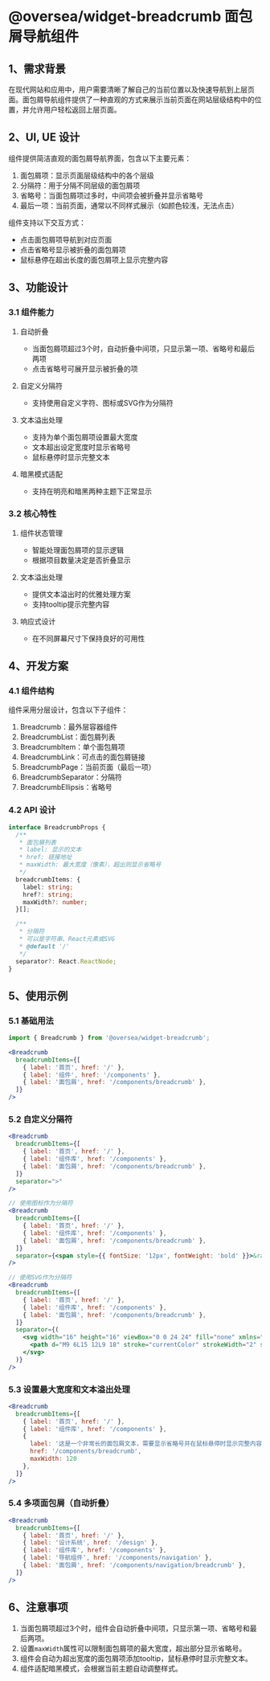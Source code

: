 # @oversea/widget-breadcrumb 面包屑导航组件

## 1、需求背景

在现代网站和应用中，用户需要清晰了解自己的当前位置以及快速导航到上层页面。面包屑导航组件提供了一种直观的方式来展示当前页面在网站层级结构中的位置，并允许用户轻松返回上层页面。

## 2、UI, UE 设计

组件提供简洁直观的面包屑导航界面，包含以下主要元素：

1. 面包屑项：显示页面层级结构中的各个层级
2. 分隔符：用于分隔不同层级的面包屑项
3. 省略号：当面包屑项过多时，中间项会被折叠并显示省略号
4. 最后一项：当前页面，通常以不同样式展示（如颜色较浅，无法点击）

组件支持以下交互方式：

- 点击面包屑项导航到对应页面
- 点击省略号显示被折叠的面包屑项
- 鼠标悬停在超出长度的面包屑项上显示完整内容

## 3、功能设计

### 3.1 组件能力

1. 自动折叠

   - 当面包屑项超过3个时，自动折叠中间项，只显示第一项、省略号和最后两项
   - 点击省略号可展开显示被折叠的项

2. 自定义分隔符
   
   - 支持使用自定义字符、图标或SVG作为分隔符

3. 文本溢出处理
   
   - 支持为单个面包屑项设置最大宽度
   - 文本超出设定宽度时显示省略号
   - 鼠标悬停时显示完整文本

4. 暗黑模式适配
   
   - 支持在明亮和暗黑两种主题下正常显示

### 3.2 核心特性

1. 组件状态管理

   - 智能处理面包屑项的显示逻辑
   - 根据项目数量决定是否折叠显示

2. 文本溢出处理
   
   - 提供文本溢出时的优雅处理方案
   - 支持tooltip提示完整内容

3. 响应式设计
   
   - 在不同屏幕尺寸下保持良好的可用性

## 4、开发方案

### 4.1 组件结构

组件采用分层设计，包含以下子组件：

1. Breadcrumb：最外层容器组件
2. BreadcrumbList：面包屑列表
3. BreadcrumbItem：单个面包屑项
4. BreadcrumbLink：可点击的面包屑链接
5. BreadcrumbPage：当前页面（最后一项）
6. BreadcrumbSeparator：分隔符
7. BreadcrumbEllipsis：省略号

### 4.2 API 设计

```typescript
interface BreadcrumbProps {
  /**
   * 面包屑列表
   * label: 显示的文本
   * href: 链接地址
   * maxWidth: 最大宽度（像素），超出则显示省略号
   */
  breadcrumbItems: {
    label: string;
    href?: string;
    maxWidth?: number;
  }[];

  /**
   * 分隔符
   * 可以是字符串、React元素或SVG
   * @default '/'
   */
  separator?: React.ReactNode;
}
```

## 5、使用示例

### 5.1 基础用法

```jsx
import { Breadcrumb } from '@oversea/widget-breadcrumb';

<Breadcrumb
  breadcrumbItems={[
    { label: '首页', href: '/' },
    { label: '组件', href: '/components' },
    { label: '面包屑', href: '/components/breadcrumb' },
  ]}
/>
```

### 5.2 自定义分隔符

```jsx
<Breadcrumb
  breadcrumbItems={[
    { label: '首页', href: '/' },
    { label: '组件库', href: '/components' },
    { label: '面包屑', href: '/components/breadcrumb' },
  ]}
  separator=">"
/>

// 使用图标作为分隔符
<Breadcrumb
  breadcrumbItems={[
    { label: '首页', href: '/' },
    { label: '组件库', href: '/components' },
    { label: '面包屑', href: '/components/breadcrumb' },
  ]}
  separator={<span style={{ fontSize: '12px', fontWeight: 'bold' }}>&rarr;</span>}
/>

// 使用SVG作为分隔符
<Breadcrumb
  breadcrumbItems={[
    { label: '首页', href: '/' },
    { label: '组件库', href: '/components' },
    { label: '面包屑', href: '/components/breadcrumb' },
  ]}
  separator={(
    <svg width="16" height="16" viewBox="0 0 24 24" fill="none" xmlns="http://www.w3.org/2000/svg">
      <path d="M9 6L15 12L9 18" stroke="currentColor" strokeWidth="2" strokeLinecap="round" strokeLinejoin="round" />
    </svg>
  )}
/>
```

### 5.3 设置最大宽度和文本溢出处理

```jsx
<Breadcrumb
  breadcrumbItems={[
    { label: '首页', href: '/' },
    { label: '组件库', href: '/components' },
    { 
      label: '这是一个非常长的面包屑文本，需要显示省略号并在鼠标悬停时显示完整内容',
      href: '/components/breadcrumb',
      maxWidth: 120
    },
  ]}
/>
```

### 5.4 多项面包屑（自动折叠）

```jsx
<Breadcrumb
  breadcrumbItems={[
    { label: '首页', href: '/' },
    { label: '设计系统', href: '/design' },
    { label: '组件库', href: '/components' },
    { label: '导航组件', href: '/components/navigation' },
    { label: '面包屑', href: '/components/navigation/breadcrumb' },
  ]}
/>
```

## 6、注意事项

1. 当面包屑项超过3个时，组件会自动折叠中间项，只显示第一项、省略号和最后两项。
2. 设置`maxWidth`属性可以限制面包屑项的最大宽度，超出部分显示省略号。
3. 组件会自动为超出宽度的面包屑项添加tooltip，鼠标悬停时显示完整文本。
4. 组件适配暗黑模式，会根据当前主题自动调整样式。
